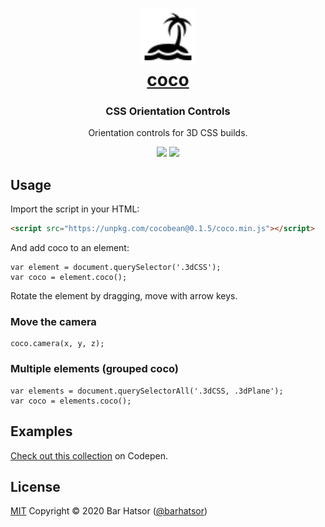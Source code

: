 <h1 align="center"><a href="https://github.com/barhatsor/coco"><img src="icon.svg" height="90" width="90"><br>coco</a></h1>
<p align="center">
  <h3 align="center">  
    CSS Orientation Controls
  </h3>
  <p align="center">Orientation controls for 3D CSS builds.</p>
</p>
<p align="center">
  <a target='_blank' href='https://www.npmjs.com/package/cocobean'><img src='https://img.shields.io/npm/v/cocobean?color=green&style=flat-square'/></a>
  <a target='_blank' href='./LICENSE'><img src='https://img.shields.io/badge/license-MIT-blue.svg?style=flat-square'/></a>
</p>

## Usage

Import the script in your HTML:
```HTML
<script src="https://unpkg.com/cocobean@0.1.5/coco.min.js"></script>
```

And add coco to an element:
```JS
var element = document.querySelector('.3dCSS');
var coco = element.coco();
```

Rotate the element by dragging, move with arrow keys.

### Move the camera

```JS
coco.camera(x, y, z);
```

### Multiple elements (grouped coco)

```JS
var elements = document.querySelectorAll('.3dCSS, .3dPlane');
var coco = elements.coco();
```

## Examples

[Check out this collection](https://codepen.io/collection/XbyYMZ) on Codepen.

## License

[MIT](https://opensource.org/licenses/mit-license.php)
Copyright © 2020 Bar Hatsor (<a href="https://www.berryscript.com">@barhatsor</a>)
